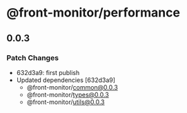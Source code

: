 # @front-monitor/performance

## 0.0.3

### Patch Changes

- 632d3a9: first publish
- Updated dependencies [632d3a9]
  - @front-monitor/common@0.0.3
  - @front-monitor/types@0.0.3
  - @front-monitor/utils@0.0.3
